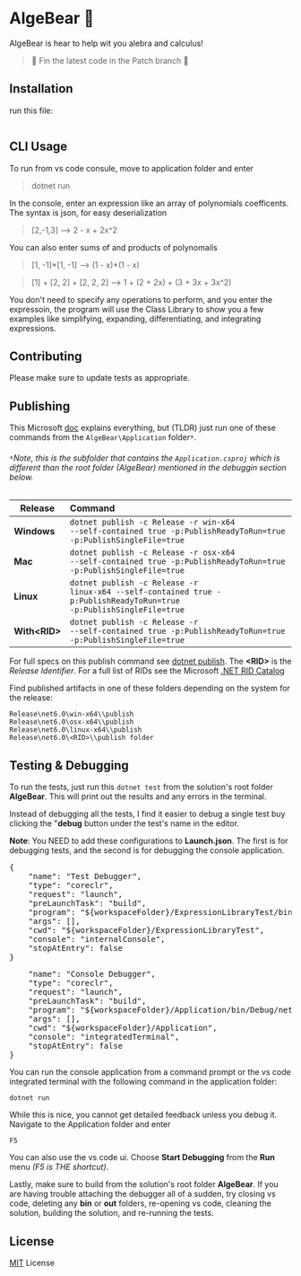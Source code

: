 # AlgeBear 🧸

AlgeBear is hear to help wit you alebra and calculus!

> 🚨 Fin the latest code in the Patch branch 🚨

## Installation

run this file:
```bash

```

## CLI Usage


To run from vs code consule, move to application folder and enter 

> dotnet run

In the console, enter an expression like an array of polynomials coefficents. The syntax is json, for easy deserialization

> [2,-1,3] ⟶ 2 - x + 2x^2

You can also enter sums of and products of polynomails

> [1, -1]\*[1, -1] ⟶ (1 - x)*(1 - x)

> [1] + [2, 2] + [2, 2, 2]  ⟶ 1 + (2 + 2x) + (3 + 3x + 3x^2)

You don't need to specify any operations to perform, and you enter the expressoin, the program will use the Class Library to show you a few examples like simplifying, expanding, differentiating, and integrating expressions.

## Contributing

Please make sure to update tests as appropriate.

## Publishing

This Microsoft [doc](https://learn.microsoft.com/en-us/dotnet/core/deploying/) explains everything, but (TLDR) just run one of these commands from the <code>AlgeBear\Application</code> folder<code>*</code>. 

###### <code>*</code>Note, this is the subfolder that contains the <code>Application.csproj</code> which is different than the root folder (AlgeBear) mentioned in the debuggin section below.


| Release | Command |
|-|:-|
| **Windows** | <code>dotnet publish -c Release -r win-x64 --self-contained true -p:PublishReadyToRun=true -p:PublishSingleFile=true</code> |
| **Mac** | <code>dotnet publish -c Release -r osx-x64 --self-contained true -p:PublishReadyToRun=true -p:PublishSingleFile=true</code> |
| **Linux** | <code>dotnet publish -c Release -r linux-x64 --self-contained true -p:PublishReadyToRun=true -p:PublishSingleFile=true</code> |
**With<RID\>**  | <code>dotnet publish -c Release -r <RID> --self-contained true -p:PublishReadyToRun=true -p:PublishSingleFile=true</code> |

For full specs on this publish command see [dotnet publish](https://learn.microsoft.com/en-us/dotnet/core/tools/dotnet-publish). 
The **\<RID>** is the _Release Identifier_. For a full list of RIDs see the Microsoft [.NET RID Catalog](https://learn.microsoft.com/en-us/dotnet/core/rid-catalog)

<!-- > win-x64 // Windows
> osx-x64 // mac osx: Minimum OS version is macOS 10.12 Sierra
> linux-x64 // Linux: CentOS, Debian, Fedora, Ubuntu, etc. -->

Find published artifacts in one of these folders depending on the system for the release:

    Release\net6.0\win-x64\\publish
    Release\net6.0\osx-x64\\publish
    Release\net6.0\linux-x64\\publish 
    Release\net6.0\<RID>\\publish folder

## Testing & Debugging

To run the tests, just run this <code>dotnet test</code> from the solution's root folder __AlgeBear__. This will print out the results and any errors in the terminal. 

Instead of debugging all the tests, I find it easier to debug a single test buy clicking the "__debug__ button under the test's name in the editor. 

**Note**: You NEED to add these configurations to __Launch.json__. The first is for debugging tests, and the second is for debugging the console application.
<pre>
{
    "name": "Test Debugger",
    "type": "coreclr",
    "request": "launch",
    "preLaunchTask": "build",
    "program": "${workspaceFolder}/ExpressionLibraryTest/bin/Debug/net6.0/ExpressionLibraryTest.dll",
    "args": [],
    "cwd": "${workspaceFolder}/ExpressionLibraryTest",
    "console": "internalConsole",
    "stopAtEntry": false
}
</pre>
<pre>
    "name": "Console Debugger",
    "type": "coreclr",
    "request": "launch",
    "preLaunchTask": "build",
    "program": "${workspaceFolder}/Application/bin/Debug/net6.0/win-x64/Application.dll",
    "args": [],
    "cwd": "${workspaceFolder}/Application",
    "console": "integratedTerminal",
    "stopAtEntry": false
}
</pre>

You can run the console application from a command prompt or the vs code integrated terminal with the following command in the application folder:

    dotnet run
    

While this is nice, you cannot get detailed feedback unless you debug it. Navigate to the Application folder and enter

    F5
    

You can also use the vs code ui. Choose __Start Debugging__ from the __Run__ menu *(F5 is THE shortcut)*.

Lastly, make sure to build from the solution's root folder __AlgeBear__. If you are having trouble attaching the debugger all of a sudden, try closing vs code, deleting any __bin__ or __out__ folders, re-opening vs code, cleaning the solution, building the solution, and re-running the tests.



## License

[MIT](https://choosealicense.com/licenses/mit/) License
